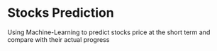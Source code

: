 # Stocks Prediction
Using Machine-Learning to predict stocks price at the short term and compare with their actual progress
